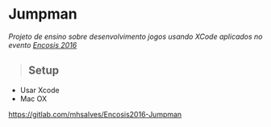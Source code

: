 # Jumpman
_Projeto de ensino sobre desenvolvimento jogos usando XCode aplicados no evento [Encosis 2016](https://www.encosis.com.br/2016/#/inscricoes.encerradas)_

> ## Setup
 - Usar Xcode
 - Mac OX

https://gitlab.com/mhsalves/Encosis2016-Jumpman
